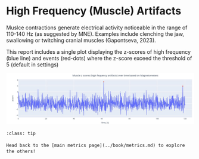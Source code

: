 # High Frequency (Muscle) Artifacts
Muslce contractions generate electrical activity noticeable in the range of 110-140 Hz (as suggested by MNE). Examples include clenching the jaw, swallowing or twitching cranial muscles (Gapontseva, 2023).

This report includes a single plot displaying the z-scores of high frequency (blue line) and events (red-dots) where the z-score exceed the threshold of 5 (default in settings)

  <img src="../static/06_Muscle/02" alt="pic2" width="800px">

```{admonition} Want to check more reports?
:class: tip

Head back to the [main metrics page](../book/metrics.md) to explore the others!

``` 

